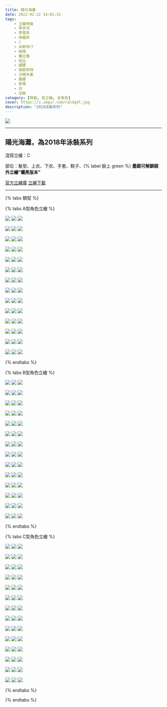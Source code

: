 ```yaml
---
title: 陽光海灘
date: 2022-02-22 14:01:31
tags:
    - 立繪時裝
    - 李世河
    - 李雪菲
    - 徐維莉
    - J
    - 米斯特汀
    - 納塔
    - 蕾比雅
    - 哈比
    - 緹娜
    - 薇歐莉特
    - 沃爾夫姜
    - 露娜
    - 索瑪
    - 白
    - 泳裝
category: [時裝, 有立繪, 全角色]
cover: https://i.imgur.com/rqldg4l.jpg
description: "2018泳裝系列"
---
```


![](https://i.imgur.com/rqldg4l.jpg)

---
## 陽光海灘，為2018年泳裝系列
混搭立繪：C

部位：髮型、上衣、下衣、手套、鞋子、{% label 臉上 green %} 
**墨鏡可解鎖額外立繪"曬黑版本"**

[官方立繪庫](https://closers.nexon.com/Pds/FanSiteKit)
[立繪下載](https://closers.vod.nexoncdn.co.kr/site/fansitekit/Closers_FansiteKit_sunshine_180823.zip)

---

{% tabs 類型 %}
<!-- tab A型-->
{% tabs A型角色立繪 %}
<!-- tab 李世河(Seha)-->
![](https://i.imgur.com/T5P8mmB.jpg)
![](https://i.imgur.com/FGGJBXQ.jpg)
![](https://i.imgur.com/vr83DU2.png)
<!-- endtab -->
<!-- tab 李雪菲(Seulbi)-->
![](https://i.imgur.com/1nZtxJS.jpg)
![](https://i.imgur.com/JCeDfAm.jpg)
![](https://i.imgur.com/qdRzOKd.png)
<!-- endtab -->
<!-- tab 徐維莉(Yuri)-->
![](https://i.imgur.com/8mDutEr.jpg)
![](https://i.imgur.com/ixjJ8pf.jpg)
![](https://i.imgur.com/hlzEWqG.png)
<!-- endtab -->
<!-- tab J-->
![](https://i.imgur.com/ucc56yG.jpg)
![](https://i.imgur.com/MmvXseN.jpg)
![](https://i.imgur.com/BTLZD1i.png)
<!-- endtab -->
<!-- tab 米斯特汀(Tein)-->
![](https://i.imgur.com/WoF1icm.jpg)
![](https://i.imgur.com/Kp0Q0o6.jpg)
![](https://i.imgur.com/aFYzMmv.png)
<!-- endtab -->
<!-- tab 納塔(Nata)-->
![](https://i.imgur.com/BSmdiBd.jpg)
![](https://i.imgur.com/9lHfMaa.jpg)
![](https://i.imgur.com/WGc5Qes.png)
<!-- endtab -->
<!-- tab 蕾比雅(Levia)-->
![](https://i.imgur.com/xFJbJeF.jpg)
![](https://i.imgur.com/lNWVkLg.jpg)
![](https://i.imgur.com/BkX1InS.png)
<!-- endtab -->
<!-- tab 哈比(Harpy)-->
![](https://i.imgur.com/brqdrkb.jpg)
![](https://i.imgur.com/L9qwaFe.jpg)
![](https://i.imgur.com/rW2gTmh.png)
<!-- endtab -->
<!-- tab 緹娜(Tina)-->
![](https://i.imgur.com/WRfBg1F.jpg)
![](https://i.imgur.com/u0HrHDM.jpg)
![](https://i.imgur.com/9qc8u6R.png)
<!-- endtab -->
<!-- tab 薇歐莉特(Violet)-->
![](https://i.imgur.com/lO6gZRh.jpg)
![](https://i.imgur.com/xsYhmeC.jpg)
![](https://i.imgur.com/1edFr0c.png)
<!-- endtab -->
<!-- tab 沃爾夫姜(Wolfgang)-->
![](https://i.imgur.com/8bHIVJ6.jpg)
![](https://i.imgur.com/qYSZvDa.jpg)
![](https://i.imgur.com/4asT2x5.png)
<!-- endtab -->
<!-- tab 露娜(Luna)-->
![](https://i.imgur.com/gPHPkUE.jpg)
![](https://i.imgur.com/2710YRa.jpg)
![](https://i.imgur.com/iCkeB2c.png)
<!-- endtab -->
<!-- tab 索瑪(Soma)-->
![](https://i.imgur.com/j4rYcle.jpg)
![](https://i.imgur.com/1tdhxFZ.jpg)
![](https://i.imgur.com/I184bGD.png)
<!-- endtab -->
<!-- tab 白(Bai)-->
![](https://i.imgur.com/haiihe0.jpg)
![](https://i.imgur.com/9y1QtZ5.jpg)
![](https://i.imgur.com/1MMewOI.png)
<!-- endtab -->
{% endtabs %}
<!-- endtab -->

<!-- tab B型-->
{% tabs B型角色立繪 %}
<!-- tab 李世河(Seha)-->
![](https://i.imgur.com/KfDi095.jpg)
![](https://i.imgur.com/1E5mVRu.jpg)
![](https://i.imgur.com/yAIxxSc.png)
<!-- endtab -->
<!-- tab 李雪菲(Seulbi)-->
![](https://i.imgur.com/hIneImV.jpg)
![](https://i.imgur.com/UNuXVWl.jpg)
![](https://i.imgur.com/egLbgv0.png)
<!-- endtab -->
<!-- tab 徐維莉(Yuri)-->
![](https://i.imgur.com/CvSnrs7.jpg)
![](https://i.imgur.com/8Od7oLL.jpg)
![](https://i.imgur.com/fPkE9y6.png)
<!-- endtab -->
<!-- tab J-->
![](https://i.imgur.com/a7sXnHr.jpg)
![](https://i.imgur.com/Ir39KNy.jpg)
![](https://i.imgur.com/SvxJNeR.png)
<!-- endtab -->
<!-- tab 米斯特汀(Tein)-->
![](https://i.imgur.com/PKJaLuQ.jpg)
![](https://i.imgur.com/vwVJ6Da.jpg)
![](https://i.imgur.com/anAudIj.png)
<!-- endtab -->
<!-- tab 納塔(Nata)-->
![](https://i.imgur.com/nCsTctC.jpg)
![](https://i.imgur.com/eUbcZpK.jpg)
![](https://i.imgur.com/posHlkv.png)
<!-- endtab -->
<!-- tab 蕾比雅(Levia)-->
![](https://i.imgur.com/pVndDri.jpg)
![](https://i.imgur.com/7ASX6Y0.jpg)
![](https://i.imgur.com/SM2xm2Z.png)
<!-- endtab -->
<!-- tab 哈比(Harpy)-->
![](https://i.imgur.com/VCtATNH.jpg)
![](https://i.imgur.com/40a50n2.jpg)
![](https://i.imgur.com/OkeHqtC.png)
<!-- endtab -->
<!-- tab 緹娜(Tina)-->
![](https://i.imgur.com/WVhcDWS.jpg)
![](https://i.imgur.com/w1eo60j.jpg)
![](https://i.imgur.com/kOopfZP.png)
<!-- endtab -->
<!-- tab 薇歐莉特(Violet)-->
![](https://i.imgur.com/9LEPCMS.jpg)
![](https://i.imgur.com/9OMI9DH.jpg)
![](https://i.imgur.com/SGKaQxv.png)
<!-- endtab -->
<!-- tab 沃爾夫姜(Wolfgang)-->
![](https://i.imgur.com/Fv3EwiH.jpg)
![](https://i.imgur.com/XeZeYIr.jpg)
![](https://i.imgur.com/kAfvLzu.png)
<!-- endtab -->
<!-- tab 露娜(Luna)-->
![](https://i.imgur.com/lm2bZnl.jpg)
![](https://i.imgur.com/dwukIfi.jpg)
![](https://i.imgur.com/6v6vnWy.png)
<!-- endtab -->
<!-- tab 索瑪(Soma)-->
![](https://i.imgur.com/rx1gjpS.jpg)
![](https://i.imgur.com/mDkmXG3.jpg)
![](https://i.imgur.com/S3spFbA.png)
<!-- endtab -->
<!-- tab 白(Bai)-->
![](https://i.imgur.com/jJclC4a.jpg)
![](https://i.imgur.com/DaHcAbk.jpg)
![](https://i.imgur.com/HJr3s5M.png)
<!-- endtab -->
{% endtabs %}
<!-- endtab -->

<!-- tab C型(混搭立繪)-->
{% tabs C型角色立繪 %}
<!-- tab 李世河(Seha)-->
![](https://i.imgur.com/A1ykIpt.jpg)
![](https://i.imgur.com/cJBEeQ4.jpg)
![](https://i.imgur.com/dYKKKcj.png)
<!-- endtab -->
<!-- tab 李雪菲(Seulbi)-->
![](https://i.imgur.com/q85KByS.jpg)
![](https://i.imgur.com/O0atjMw.jpg)
![](https://i.imgur.com/4Zoym4B.png)
<!-- endtab -->
<!-- tab 徐維莉(Yuri)-->
![](https://i.imgur.com/EJzDG3W.jpg)
![](https://i.imgur.com/1yg5GAB.jpg)
![](https://i.imgur.com/OiApVYg.png)
<!-- endtab -->
<!-- tab J-->
![](https://i.imgur.com/uozwvg4.jpg)
![](https://i.imgur.com/ZEbNCAt.jpg)
![](https://i.imgur.com/T5v5u8k.png)
<!-- endtab -->
<!-- tab 米斯特汀(Tein)-->
![](https://i.imgur.com/0CQNLhl.jpg)
![](https://i.imgur.com/rg4DdXT.jpg)
![](https://i.imgur.com/VEzQt6H.png)
<!-- endtab -->
<!-- tab 納塔(Nata)-->
![](https://i.imgur.com/DZChaC4.jpg)
![](https://i.imgur.com/lpfvbFW.jpg)
![](https://i.imgur.com/4SmFtwt.png)
<!-- endtab -->
<!-- tab 蕾比雅(Levia)-->
![](https://i.imgur.com/o4Yi6kp.jpg)
![](https://i.imgur.com/DEJU6M7.jpg)
![](https://i.imgur.com/w2Ud0Pq.png)
<!-- endtab -->
<!-- tab 哈比(Harpy)-->
![](https://i.imgur.com/zwL9VpS.jpg)
![](https://i.imgur.com/hqUiAaN.jpg)
![](https://i.imgur.com/crJT5br.png)
<!-- endtab -->
<!-- tab 緹娜(Tina)-->
![](https://i.imgur.com/YZ1Hhd7.jpg)
![](https://i.imgur.com/7kwTIev.jpg)
![](https://i.imgur.com/8X7pgrX.png)
<!-- endtab -->
<!-- tab 薇歐莉特(Violet)-->
![](https://i.imgur.com/WGDTCj7.jpg)
![](https://i.imgur.com/LOJngnm.jpg)
![](https://i.imgur.com/KnJAJPH.png)
<!-- endtab -->
<!-- tab 沃爾夫姜(Wolfgang)-->
![](https://i.imgur.com/fnJKRP0.jpg)
![](https://i.imgur.com/Z5gcUmr.jpg)
![](https://i.imgur.com/J7wqj0o.png)
<!-- endtab -->
<!-- tab 露娜(Luna)-->
![](https://i.imgur.com/YEHre3C.jpg)
![](https://i.imgur.com/4dwVqhk.jpg)
![](https://i.imgur.com/H0S2oUm.png)
<!-- endtab -->
<!-- tab 索瑪(Soma)-->
![](https://i.imgur.com/L5ESck4.jpg)
![](https://i.imgur.com/6yqdNPM.jpg)
![](https://i.imgur.com/5iDDTjq.png)
<!-- endtab -->
<!-- tab 白(Bai)-->
![](https://i.imgur.com/DJf9f3P.jpg)
![](https://i.imgur.com/cJBEeQ4.jpg)
![](https://i.imgur.com/CuU1Mde.png)
<!-- endtab -->
{% endtabs %}
<!-- endtab -->
{% endtabs %}
